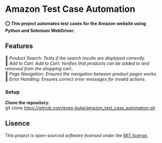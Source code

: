 #  **Amazon Test Case Automation**
#### ⭕ This project automates test cases for the Amazon website using Python and Selenium WebDriver.




## **Features**

🔶 *Product Search: Tests if the search results are displayed correctly.*    
🔶 *Add to Cart: Add to Cart: Verifies that products can be added to and removed from the shopping cart..*    
🔶 *Page Navigation: Ensures the navigation between product pages works.*    
🔶 *Error Handling: Ensures correct error messages for invalid actions.*    
  
### Setup

   **Clone the repository**:  
git clone https://github.com/enes-buke/amazon_test_case_automation.git

## **Lisence**  
_This project is open-sourced software licensed under the_ [MIT license.](Lisence.md)

